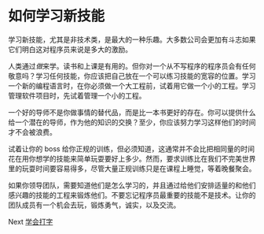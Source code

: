 # 如何学习新技能
[//]: # (Version:1.0.0)
学习新技能，尤其是非技术类，是最大的一种乐趣。大多数公司会更加有斗志如果它们明白这对程序员来说是多大的激励。

人类通过*做*来学。读书和上课是有用的。但你对一个从不写程序的程序员会有任何敬意吗？学习任何技能，你应该把自己放在一个可以练习技能的宽容的位置。学习一个新的编程语言时，在你必须做一个大工程前，试着用它做一个小的工程。学习管理软件项目时，先试着管理一个小的工程。

一个好的导师不是你做事情的替代品，而是比一本书更好的存在。你可以提供什么给一个潜在的导师，作为他的知识的交换？至少，你应该努力学习这样他们的时间才不会被浪费。

试着让你的 boss 给你正规的训练，但必须知道，这通常并不会比把相同量的时间花在用你想学的技能来简单玩耍要好上多少。然而，要求训练比在我们不完美世界里的玩耍时间要容易得多，尽管大量正规训练只是在课程上睡觉，等着晚餐聚会。

如果你领导团队，需要知道他们是怎么学习的，并且通过给他们安排适量的和他们感兴趣的技能的工程来锻炼他们。不要忘记程序员最重要的技能不是技术。让你的团队成员有一个机会去玩，锻炼勇气，诚实，以及交流。

Next [学会打字](07-Learn-to-Type.md)
